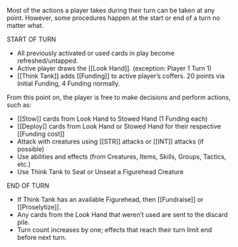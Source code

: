 Most of the actions a player takes during their turn can be taken at any point. However, some procedures happen at the start or end of a turn no matter what.

START OF TURN
 - All previously activated or used cards in play become refreshed/untapped.
 - Active player draws the [[Look Hand]]. (exception: Player 1 Turn 1)
 - [[Think Tank]] adds [[Funding]] to active player’s coffers. 20 points via Initial Funding, 4 Funding normally.

From this point on, the player is free to make decisions and perform actions, such as:
 - [[Stow]] cards from Look Hand to Stowed Hand (1 Funding each)
 - [[Deploy]] cards from Look Hand or Stowed Hand for their respective [[Funding cost]]
 - Attack with creatures using [[STR]] attacks or [[INT]] attacks (if possible)
 - Use abilities and effects (from Creatures, Items, Skills, Groups, Tactics, etc.)
 - Use Think Tank to Seat or Unseat a Figurehead Creature

END OF TURN
 - If Think Tank has an available Figurehead, then [[Fundraise]] or [[Proselytize]].
 - Any cards from the Look Hand that weren’t used are sent to the discard pile.
 - Turn count increases by one; effects that reach their turn limit end before next turn. 